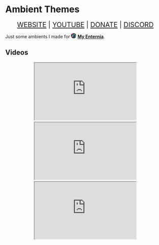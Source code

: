 # Ambient Themes

<div align="center" style="font-size: 150%;">
<a class="ct_button" href="https://ceterai.github.io/Workshop/Music">WEBSITE</a> | <a class="ct_button" href="https://www.youtube.com/@ceterai">YOUTUBE</a> | <a class="ct_button" href="https://buymeacoffee.com/ceterai">DONATE</a> | <a class="ct_button" href="https://discord.gg/gGEwZ5vbgr">DISCORD</a>
</div>

Just some ambients I made for ![ ](https://raw.githubusercontent.com/Ceterai/Enternia/main/interface/bookmarks/icons/ct_alterash_planet.png) **[My Enternia](https://ceterai.github.io/MyEnternia/)**.

## Videos

<div align="center">
<iframe class="ct_card" width="320" height="180"
src="https://www.youtube.com/embed/hUmIY37Tqik">
</iframe>
<iframe class="ct_card" width="320" height="180"
src="https://www.youtube.com/embed/ST4YxugM2g8">
</iframe>
<iframe class="ct_card" width="320" height="180"
src="https://www.youtube.com/embed/YAItWvKtn_Q">
</iframe>
</div>
